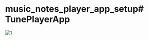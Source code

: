 # music_notes_player_app_setup#   T u n e P l a y e r A p p 
 
 ![1](https://github.com/user-attachments/assets/74a3706c-5c41-4656-a941-abe0cca5dc90)
